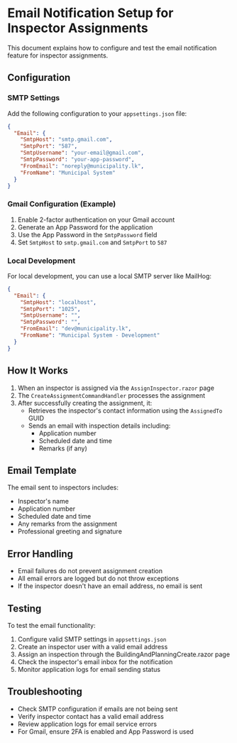 # Email Notification Setup for Inspector Assignments

This document explains how to configure and test the email notification feature for inspector assignments.

## Configuration

### SMTP Settings
Add the following configuration to your `appsettings.json` file:

```json
{
  "Email": {
    "SmtpHost": "smtp.gmail.com",
    "SmtpPort": "587", 
    "SmtpUsername": "your-email@gmail.com",
    "SmtpPassword": "your-app-password",
    "FromEmail": "noreply@municipality.lk",
    "FromName": "Municipal System"
  }
}
```

### Gmail Configuration (Example)
1. Enable 2-factor authentication on your Gmail account
2. Generate an App Password for the application
3. Use the App Password in the `SmtpPassword` field
4. Set `SmtpHost` to `smtp.gmail.com` and `SmtpPort` to `587`

### Local Development
For local development, you can use a local SMTP server like MailHog:
```json
{
  "Email": {
    "SmtpHost": "localhost",
    "SmtpPort": "1025",
    "SmtpUsername": "",
    "SmtpPassword": "",
    "FromEmail": "dev@municipality.lk",
    "FromName": "Municipal System - Development"
  }
}
```

## How It Works

1. When an inspector is assigned via the `AssignInspector.razor` page
2. The `CreateAssignmentCommandHandler` processes the assignment
3. After successfully creating the assignment, it:
   - Retrieves the inspector's contact information using the `AssignedTo` GUID
   - Sends an email with inspection details including:
     - Application number
     - Scheduled date and time
     - Remarks (if any)

## Email Template

The email sent to inspectors includes:
- Inspector's name
- Application number
- Scheduled date and time
- Any remarks from the assignment
- Professional greeting and signature

## Error Handling

- Email failures do not prevent assignment creation
- All email errors are logged but do not throw exceptions
- If the inspector doesn't have an email address, no email is sent

## Testing

To test the email functionality:

1. Configure valid SMTP settings in `appsettings.json`
2. Create an inspector user with a valid email address
3. Assign an inspection through the BuildingAndPlanningCreate.razor page
4. Check the inspector's email inbox for the notification
5. Monitor application logs for email sending status

## Troubleshooting

- Check SMTP configuration if emails are not being sent
- Verify inspector contact has a valid email address
- Review application logs for email service errors
- For Gmail, ensure 2FA is enabled and App Password is used